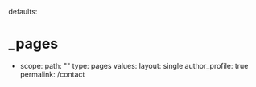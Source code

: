 defaults:
  # _pages
  - scope:
      path: ""
      type: pages
    values:
      layout: single
      author_profile: true
    permalink: /contact

